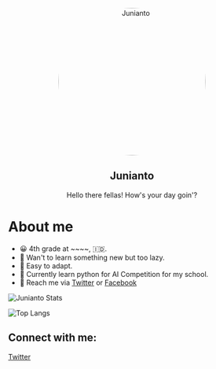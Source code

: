<p align="center">
 <img width="300px" src="https://i.ibb.co/2SKKF3Y/IMG-20200827-174731-132.jpg" align="center" alt="Junianto" style="border-radius:50%;"/>
 <h2 align="center">Junianto</h2>
 <p align="center">Hello there fellas! How's your day goin'?</p>
</p>

# About me

- 😀 4th grade at ~~~~, 🇮🇩.
- 🤥 Wan't to learn something new but too lazy.
- 🤗 Easy to adapt.
- 🙇 Currently learn python for AI Competition for my school.
- 👋 Reach me via [Twitter](https://twitter.com/jendra21) or [Facebook](https://www.facebook.com/junianto.junianto.754365)


![Junianto Stats](https://github-readme-stats.vercel.app/api?username=j3ndra&theme=vue)

![Top Langs](https://github-readme-stats.vercel.app/api/top-langs/?username=j3ndra&layout=compact&hide=css,html&theme=vue)


## Connect with me:
[Twitter]([https://](https://twitter.com/jendra21))